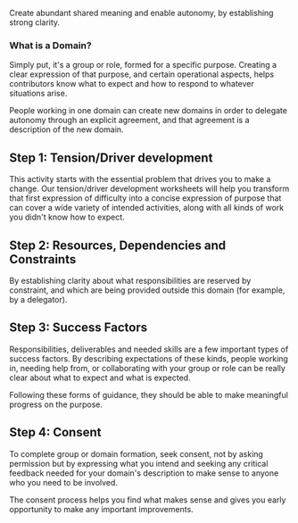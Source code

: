 Create abundant shared meaning and enable autonomy, by establishing strong clarity.

### What is a Domain?

Simply put, it's a group or role, formed for a specific purpose.  Creating a clear expression of that purpose, and certain operational aspects, helps contributors know what to expect and how to respond to whatever situations arise.

People working in one domain can create new domains in order to delegate autonomy through an explicit agreement, and that agreement is a description of the new domain.

## Step 1: Tension/Driver development

This activity starts with the essential problem that drives you to make a change.  Our tension/driver development worksheets will help you transform that first expression of difficulty into a concise expression of purpose that can cover a wide variety of intended activities, along with all kinds of work you didn't know how to expect.

## Step 2: Resources, Dependencies and Constraints

By establishing clarity about what responsibilities are reserved by constraint, and which are being provided outside this domain (for example, by a delegator).

## Step 3: Success Factors

Responsibilities, deliverables and needed skills are a few important types of success factors.  By describing expectations of these kinds, people working in, needing help from, or collaborating with your group or role can be really clear about what to expect and what is expected.  

Following these forms of guidance, they should be able to make meaningful progress on the purpose.

## Step 4: Consent

To complete group or domain formation, seek consent, not by asking permission but by expressing what you intend and seeking any critical feedback needed for your domain's description to make sense to anyone who you need to be involved.

The consent process helps you find what makes sense and gives you early opportunity to make any important improvements.




